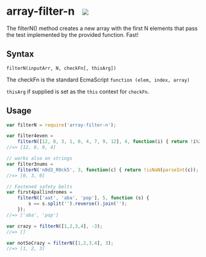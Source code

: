 # array-filter-n &nbsp;<a>	<img src="https://api.travis-ci.org/ashubham/array-filter-n.png"/>  </a>

The filterN() method creates a new array with the first N elements that pass the test implemented by the provided function. Fast!

## Syntax

`filterN(inputArr, N, checkFn[, thisArg])`

The checkFn is the standard EcmaScript `function (elem, index, array)`

`thisArg` if supplied is set as the `this` context for `checkFn`.

## Usage

```javascript
var filterN = require('array-filter-n');

var filter4even = 
    filterN([12, 8, 3, 1, 0, 4, 7, 9, 12], 4, function(i) { return !i%2});
//=> [12, 8, 0, 4]

// works also on strings
var filter3nums = 
    filterN('n0d3_R0ck5', 3, function(c) { return !isNaN(parseInt(c)); });
//=> [0, 3, 0]

// Fastened safety belts
var first4pallindromes = 
    filterN(['aat', 'aba', 'pop'], 5, function (s) { 
        s == s.split('').reverse().join(''); 
    });
//=> ['aba', 'pop']

var crazy = filterN([1,2,3,4], -3);
//=> []

var notSoCrazy = filterN([1,2,3,4], 3);
//=> [1, 2, 3]
```
